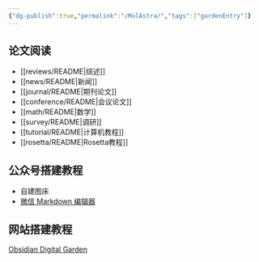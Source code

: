 ```yaml
---
{"dg-publish":true,"permalink":"/MolAstra/","tags":["gardenEntry"]}
---
```



## 论文阅读

- [[reviews/README\|综述]]
- [[news/README\|新闻]]
- [[journal/README\|期刊论文]]
- [[conference/README\|会议论文]]
- [[math/README\|数学]]
- [[survey/README\|调研]]
- [[tutorial/README\|计算机教程]]
- [[rosetta/README\|Rosetta教程]]

## 公众号搭建教程

- 自建图床
- [微信 Markdown 编辑器](https://md.openwrite.cn)

## 网站搭建教程


[Obsidian Digital Garden](https://github.com/oleeskild/Obsidian-Digital-Garden?tab=readme-ov-file)